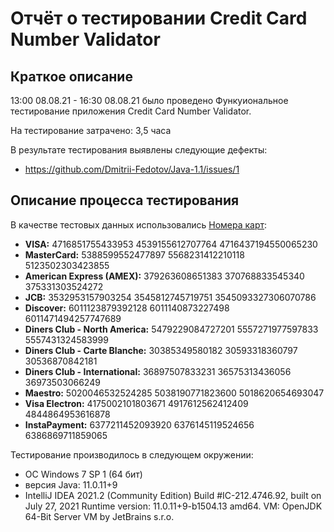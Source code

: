 # Отчёт о тестировании Credit Card Number Validator

## Краткое описание

13:00 08.08.21 - 16:30 08.08.21 было проведено Функуиональное тестирование приложения Credit Card Number Validator.

На тестирование затрачено: 3,5 часа

В результате тестирования выявлены следующие дефекты:
* https://github.com/Dmitrii-Fedotov/Java-1.1/issues/1

## Описание процесса тестирования

В качестве тестовых данных использовались [Номера карт](https://www.freeformatter.com/credit-card-number-generator-validator.html):
* **VISA:**
  4716851755433953
  4539155612707764
  4716437194550065230
* **MasterCard:**
  5388599552477897
  5568231412210118
  5123502303423855
* **American Express (AMEX):**
  379263608651383
  370768833545340
  375331303524272
* **JCB:**
  3532953157903254
  3545812745719751
  3545093327306070786
* **Discover:**
  6011123879392128
  6011140873227498
  6011471494257747689
* **Diners Club - North America:**
  5479229084727201
  5557271977597833
  5557431324583999
* **Diners Club - Carte Blanche:**
  30385349580182
  30593318360797
  30536870842181
* **Diners Club - International:**
  36897507833231
  36575313436056
  36973503066249
* **Maestro:**
  5020046532524285
  5038190771823600
  5018620654693047
* **Visa Electron:**
  4175002101803671
  4917612562412409
  4844864953616878
* **InstaPayment:**
  6377211452093920
  6376145119524656
  6386869711859065

Тестирование производилось в следующем окружении:
* ОС Windows 7 SP 1 (64 бит)
* версия Java: 11.0.11+9
* IntelliJ IDEA 2021.2 (Community Edition)
  Build #IC-212.4746.92, built on July 27, 2021
  Runtime version: 11.0.11+9-b1504.13 amd64.
  VM: OpenJDK 64-Bit Server VM by JetBrains s.r.o.
